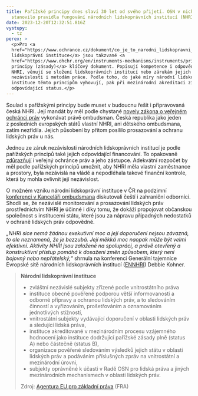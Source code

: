 ```yaml
---
title: Pařížské principy dnes slaví 30 let od svého přijetí. OSN v nich
  stanovilo pravidla fungování národních lidskoprávních institucí (NHRI)
date: 2023-12-20T12:32:51.816Z
vystupy:
  - tz
perex: >
  <p>Pro <a
  href="https://www.ochrance.cz/dokument/co_je_to_narodni_lidskopravni_instituce_a_proc_ji_v_cesku_potrebujeme/">národní
  lidskoprávní instituce</a> jsou takzvané <a
  href="https://www.ohchr.org/en/instruments-mechanisms/instruments/principles-relating-status-national-institutions-paris">pařížské
  principy (zásady)</a> klíčový dokument. Popisují kompetence i odpovědnosti
  NHRI, věnují se složení lidskoprávních institucí nebo zárukám jejich
  nezávislosti i metodám práce. Podle toho, do jaké míry národní lidskoprávní
  instituce těmto principům vyhovují, pak při mezinárodní akreditaci získávají
  odpovídající status.</p>
---
```

<p>Soulad s&nbsp;pařížskými principy bude muset v&nbsp;budoucnu řešit i připravovaná česká NHRI. Její mandát by měl podle chystané <a href="https://odok.cz/portal/veklep/material/ALBSCSSKUT84/">novely zákona o veřejném ochránci práv</a> vykonávat právě ombudsman. Česká republika jako jeden z&nbsp;posledních evropských států vlastní NHRI, ani dětského ombudsmana, zatím nezřídila. Jejich působení by přitom posílilo prosazování a ochranu lidských práv u nás.</p>

<p>Jednou ze záruk nezávislosti národních lidskoprávních institucí je podle pařížských principů také jejich odpovídající financování. To opakovaně <a href="https://www.ochrance.cz/aktualne/vznik_narodni_lidskopravni_instituce_nhri_i_zrizeni_detskeho_ombudsmana_by_ochranu_lidskych_prav_v_cesku_posilily_shoduji_se_ombudsman_i_jeho_zastupce/">zdůrazňují</a> i veřejný ochránce práv a jeho zástupce. Adekvátní rozpočet by měl podle pařížských principů umožnit, aby NHRI měla vlastní zaměstnance a prostory, byla nezávislá na vládě a nepodléhala takové finanční kontrole, která by mohla ovlivnit její nezávislost.</p>

<p>O možném vzniku národní lidskoprávní instituce v&nbsp;ČR na podzimní <a href="https://www.ochrance.cz/aktualne/dozvuky_ombudsmanskeho_setkani_expertu_na_lidska_prava_narodni_lidskopravni_instituce_nhri_si_jako_nezavisly_prostrednik_mezi_statem_obcanskou_spolecnosti_i_verejnosti_musi_nejdrive_ziskat_jejich_duveru/">konferenci v&nbsp;Kanceláři ombudsmana</a> diskutovali čeští i zahraniční odborníci. Shodli se, že nezávislé monitorování a prosazování lidských práv prostřednictvím NHRI je účinné i díky tomu, že dokáží propojovat občanskou společnost s institucemi státu, které jsou za nápravu případných nedostatků v&nbsp;ochraně lidských práv odpovědné.</p>

<p><em>&bdquo;NHRI sice nemá žádnou exekutivní moc a její doporučení nejsou závazná, to ale neznamená, že je bezzubá. Její měkká moc naopak může být velmi efektivní. Aktivity NHRI jsou založené na spolupráci, a právě otevřený a konstruktivní přístup pomáhá k dosažení změn způsobem, který není bojovný nebo nepřátelský,&ldquo;</em> shrnula na konferenci Generální tajemnice Evropské sítě národních lidskoprávních institucí (<a href="https://ennhri.org/about-us/">ENNHRI</a>) Debbie Kohner.</p>

<blockquote>
<p><strong>Národní lidskoprávní instituce </strong></p>

<ul>
	<li>zvláštní nezávislé subjekty zřízené podle vnitrostátního práva</li>
	<li>instituce obecně pověřené podporou větší informovanosti a odborné přípravy a ochranou lidských práv, a to sledováním činností a vyřizováním, prošetřováním a oznamováním jednotlivých stížností,</li>
	<li>vnitrostátní subjekty vydávající doporučení v oblasti lidských práv a sledující lidská práva,</li>
	<li>instituce akreditované v mezinárodním procesu vzájemného hodnocení jako instituce dodržující pařížské zásady plně (status A) nebo částečně (status B),</li>
	<li>organizace pověřené sledováním výsledků jejich státu v oblasti lidských práv a podáváním příslušných zpráv na vnitrostátní a mezinárodní úrovni,</li>
	<li>subjekty oprávněné k účasti v Radě OSN pro lidská práva a jiných mezinárodních mechanismech v oblasti lidských práv.</li>
</ul>

<p>Zdroj: <a href="https://fra.europa.eu/sites/default/files/fra_uploads/fra-2020-strong-effective-nhris-summary_cs.pdf">Agentura EU pro základní práva</a> (FRA)</p>
</blockquote>
